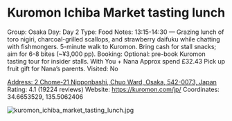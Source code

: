 # Kuromon Ichiba Market tasting lunch

Group: Osaka
Day: Day 2
Type: Food
Notes: 13:15-14:30 — Grazing lunch of toro nigiri, charcoal-grilled scallops, and strawberry daifuku while chatting with fishmongers. 5-minute walk to Kuromon. Bring cash for stall snacks; aim for 6-8 bites (~¥3,000 pp). Booking: Optional: pre-book Kuromon tasting tour for insider stalls. With You + Nana Approx spend £32.43 Pick up fruit gift for Nana’s parents.
Visited: No

[Address: 2 Chome-21 Nipponbashi, Chuo Ward, Osaka, 542-0073, Japan](https://maps.google.com/?cid=12402117845945925953)
Rating: 4.1 (19224 reviews)
Website: https://kuromon.com/jp/
Coordinates: 34.6653529, 135.5062406

![kuromon_ichiba_market_tasting_lunch.jpg](Kuromon%20Ichiba%20Market%20tasting%20lunch%20kuromonichib0146e258ec/kuromon_ichiba_market_tasting_lunch.jpg)
